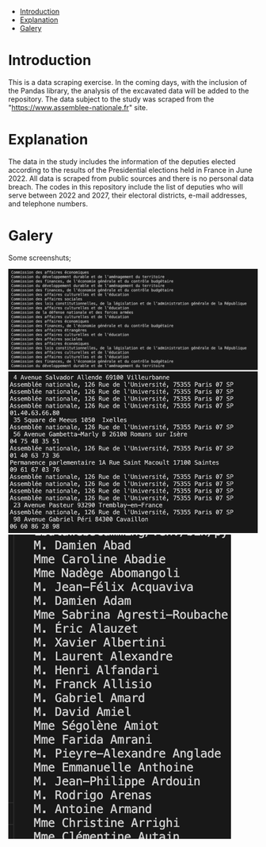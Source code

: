 - [Introduction](#introduction)
- [Explanation](#explanation)
- [Galery](#galery)


# Introduction
This is a data scraping exercise. In the coming days, with the inclusion of the Pandas library, the analysis of the excavated data will be added to the repository. The data subject to the study was scraped from the "https://www.assemblee-nationale.fr" site.

# Explanation
The data in the study includes the information of the deputies elected according to the results of the Presidential elections held in France in June 2022. All data is scraped from public sources and there is no personal data breach. The codes in this repository include the list of deputies who will serve between 2022 and 2027, their electoral districts, e-mail addresses, and telephone numbers.

# Galery
Some screenshuts;

![](./images/commission.png)
![](./images/contacts.png)
![](./images/deputies.png)